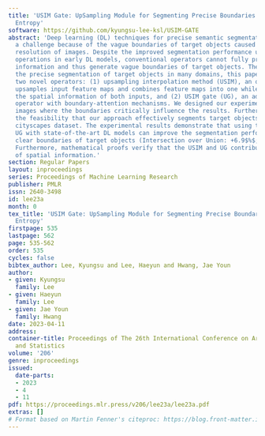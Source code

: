 ```yaml
---
title: 'USIM Gate: UpSampling Module for Segmenting Precise Boundaries concerning
  Entropy'
software: https://github.com/kyungsu-lee-ksl/USIM-GATE
abstract: 'Deep learning (DL) techniques for precise semantic segmentation have remained
  a challenge because of the vague boundaries of target objects caused by the low
  resolution of images. Despite the improved segmentation performance using up/downsampling
  operations in early DL models, conventional operators cannot fully preserve spatial
  information and thus generate vague boundaries of target objects. Therefore, for
  the precise segmentation of target objects in many domains, this paper presents
  two novel operators: (1) upsampling interpolation method (USIM), an operator that
  upsamples input feature maps and combines feature maps into one while preserving
  the spatial information of both inputs, and (2) USIM gate (UG), an advanced USIM
  operator with boundary-attention mechanisms. We designed our experiments using aerial
  images where the boundaries critically influence the results. Furthermore, we verified
  the feasibility that our approach effectively segments target objects using the
  cityscapes dataset. The experimental results demonstrate that using the USIM and
  UG with state-of-the-art DL models can improve the segmentation performance with
  clear boundaries of target objects (Intersection over Union: +6.9$%$; BJ: +10.1$%$).
  Furthermore, mathematical proofs verify that the USIM and UG contribute to the handling
  of spatial information.'
section: Regular Papers
layout: inproceedings
series: Proceedings of Machine Learning Research
publisher: PMLR
issn: 2640-3498
id: lee23a
month: 0
tex_title: 'USIM Gate: UpSampling Module for Segmenting Precise Boundaries concerning
  Entropy'
firstpage: 535
lastpage: 562
page: 535-562
order: 535
cycles: false
bibtex_author: Lee, Kyungsu and Lee, Haeyun and Hwang, Jae Youn
author:
- given: Kyungsu
  family: Lee
- given: Haeyun
  family: Lee
- given: Jae Youn
  family: Hwang
date: 2023-04-11
address:
container-title: Proceedings of The 26th International Conference on Artificial Intelligence
  and Statistics
volume: '206'
genre: inproceedings
issued:
  date-parts:
  - 2023
  - 4
  - 11
pdf: https://proceedings.mlr.press/v206/lee23a/lee23a.pdf
extras: []
# Format based on Martin Fenner's citeproc: https://blog.front-matter.io/posts/citeproc-yaml-for-bibliographies/
---
```

